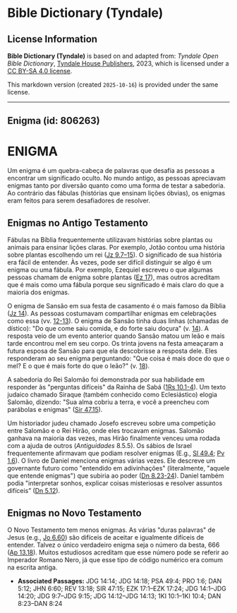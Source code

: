 # Bible Dictionary (Tyndale)

## License Information

**Bible Dictionary (Tyndale)** is based on and adapted from: _Tyndale Open Bible Dictionary_, [Tyndale House Publishers](https://tyndaleopenresources.com/), 2023, which is licensed under a [CC BY-SA 4.0 license](https://creativecommons.org/licenses/by-sa/4.0/legalcode.en).

This markdown version (created `2025-10-16`) is provided under the same license.



--------------------------------

## Enigma (id: 806263)

ENIGMA
======

Um enigma é um quebra\-cabeça de palavras que desafia as pessoas a encontrar um significado oculto. No mundo antigo, as pessoas apreciavam enigmas tanto por diversão quanto como uma forma de testar a sabedoria. Ao contrário das fábulas (histórias que ensinam lições óbvias), os enigmas eram feitos para serem desafiadores de resolver.

Enigmas no Antigo Testamento
----------------------------

Fábulas na Bíblia frequentemente utilizavam histórias sobre plantas ou animais para ensinar lições claras. Por exemplo, Jotão contou uma história sobre plantas escolhendo um rei ([Jz 9\.7–15](https://ref.ly/Judg9:7-Judg9:15)). O significado de sua história era fácil de entender. Às vezes, pode ser difícil distinguir se algo é um enigma ou uma fábula. Por exemplo, Ezequiel escreveu o que algumas pessoas chamam de enigma sobre plantas ([Ez 17](https://ref.ly/Ezek17:1-Ezek17:24)), mas outros acreditam que é mais como uma fábula porque seu significado é mais claro do que a maioria dos enigmas.

O enigma de Sansão em sua festa de casamento é o mais famoso da Bíblia ([Jz 14](https://ref.ly/Judg14:1-Judg14:20)). As pessoas costumavam compartilhar enigmas em celebrações como essa (vv. [12](https://ref.ly/Judg14:12-Judg14:13)[\-](https://ref.ly/Judg9:7-Judg9:15)[13](https://ref.ly/Judg14:12-Judg14:13)). O enigma de Sansão tinha duas linhas (chamadas de dístico): "Do que come saiu comida, e do forte saiu doçura" (v. [14](https://ref.ly/Judg14:14)). A resposta veio de um evento anterior quando Sansão matou um leão e mais tarde encontrou mel em seu corpo. Os trinta jovens na festa ameaçaram a futura esposa de Sansão para que ela descobrisse a resposta dele. Eles responderam ao seu enigma perguntando: "Que coisa é mais doce do que o mel? E o que é mais forte do que o leão?" (v. [18](https://ref.ly/Judg14:18)).

A sabedoria do Rei Salomão foi demonstrada por sua habilidade em responder às "perguntas difíceis" da Rainha de Sabá ([1Rs 10\.1](https://ref.ly/1Kgs10:1-1Kgs10:4)[\-](https://ref.ly/Judg9:7-Judg9:15)[4](https://ref.ly/1Kgs10:1-1Kgs10:4)). Um texto judaico chamado Siraque (também conhecido como Eclesiástico) elogia Salomão, dizendo: "Sua alma cobriu a terra, e você a preencheu com parábolas e enigmas" ([Sir 47\.15](https://ref.ly/Sir47:15)).

Um historiador judeu chamado Josefo escreveu sobre uma competição entre Salomão e o Rei Hirão, onde eles trocavam enigmas. Salomão ganhava na maioria das vezes, mas Hirão finalmente venceu uma rodada com a ajuda de outros (*Antiguidades* 8\.5\.5\). Os sábios de Israel frequentemente afirmavam que podiam resolver enigmas (E.g., [Sl 49\.4](https://ref.ly/Ps49:4); [Pv 1\.6](https://ref.ly/Prov1:6)). O livro de Daniel menciona enigmas várias vezes. Ele descreve um governante futuro como "entendido em adivinhações" (literalmente, "aquele que entende enigmas") que subiria ao poder ([Dn 8\.23](https://ref.ly/Dan8:23-Dan8:24)[\-](https://ref.ly/Judg9:7-Judg9:15)[24](https://ref.ly/Dan8:23-Dan8:24)). Daniel também podia "interpretar sonhos, explicar coisas misteriosas e resolver assuntos difíceis” ([Dn 5\.12](https://ref.ly/Dan5:12)).

Enigmas no Novo Testamento
--------------------------

O Novo Testamento tem menos enigmas. As várias "duras palavras" de Jesus (e.g., [Jo 6\.60](https://ref.ly/John6:60)) são difíceis de aceitar e igualmente difíceis de entender. Talvez o único verdadeiro enigma seja o número da besta, 666 ([Ap 13\.18](https://ref.ly/Rev13:18)). Muitos estudiosos acreditam que esse número pode se referir ao Imperador Romano Nero, já que esse tipo de código numérico era comum na escrita antiga.

* **Associated Passages:** JDG 14:14; JDG 14:18; PSA 49:4; PRO 1:6; DAN 5:12; JHN 6:60; REV 13:18; SIR 47:15; EZK 17:1–EZK 17:24; JDG 14:1–JDG 14:20; JDG 9:7–JDG 9:15; JDG 14:12–JDG 14:13; 1KI 10:1–1KI 10:4; DAN 8:23–DAN 8:24

